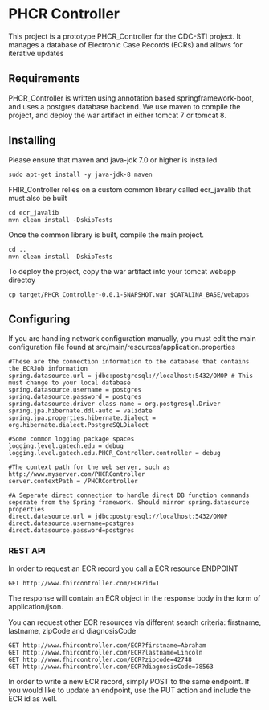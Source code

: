 # PHCR Controller

This project is a prototype PHCR_Controller for the CDC-STI project. It manages a database of Electronic Case Records (ECRs) and allows for iterative updates

## Requirements

PHCR_Controller is written using annotation based springframework-boot, and uses a postgres database backend. We use maven to compile the project, and deploy the war artifact in either tomcat 7 or tomcat 8.

## Installing

Please ensure that maven and java-jdk 7.0 or higher is installed

```
sudo apt-get install -y java-jdk-8 maven
```

FHIR_Controller relies on a custom common library called ecr_javalib that must also be built
```
cd ecr_javalib
mvn clean install -DskipTests
```

Once the common library is built, compile the main project.
```
cd ..
mvn clean install -DskipTests
```

To deploy the project, copy the war artifact into your tomcat webapp directoy
```
cp target/PHCR_Controller-0.0.1-SNAPSHOT.war $CATALINA_BASE/webapps
```

## Configuring

If you are handling network configuration manually, you must edit the main configuration file found at src/main/resources/application.properties
```
#These are the connection information to the database that contains the ECRJob information
spring.datasource.url = jdbc:postgresql://localhost:5432/OMOP # This must change to your local database 
spring.datasource.username = postgres
spring.datasource.password = postgres
spring.datasource.driver-class-name = org.postgresql.Driver
spring.jpa.hibernate.ddl-auto = validate
spring.jpa.properties.hibernate.dialect = org.hibernate.dialect.PostgreSQLDialect

#Some common logging package spaces
logging.level.gatech.edu = debug
logging.level.gatech.edu.PHCR_Controller.controller = debug

#The context path for the web server, such as http://www.myserver.com/PHCRController
server.contextPath = /PHCRController

#A Seperate direct connection to handle direct DB function commands seperate from the Spring framework. Should mirror spring.datasource properties
direct.datasource.url = jdbc:postgresql://localhost:5432/OMOP
direct.datasource.username=postgres
direct.datasource.password=postgres

```

### REST API

In order to request an ECR record you call a ECR resource ENDPOINT
```
GET http://www.fhircontroller.com/ECR?id=1
```
The response will contain an ECR object in the response body in the form of application/json.

You can request other ECR resources via different search criteria: firstname, lastname, zipCode and diagnosisCode

```
GET http://www.fhircontroller.com/ECR?firstname=Abraham
GET http://www.fhircontroller.com/ECR?lastname=Lincoln
GET http://www.fhircontroller.com/ECR?zipcode=42748
GET http://www.fhircontroller.com/ECR?diagnosisCode=78563
```

In order to write a new ECR record, simply POST to the same endpoint. If you would like to update an endpoint, use the PUT action and include the ECR id as well. 
